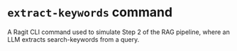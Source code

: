 # `extract-keywords` command

A Ragit CLI command used to simulate Step 2 of the RAG pipeline, where an LLM extracts search-keywords from a query.